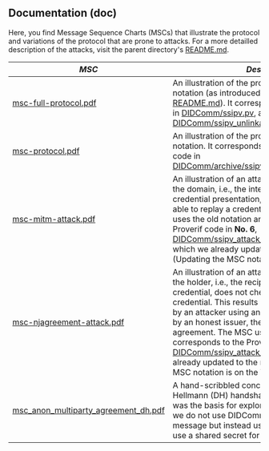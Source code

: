 
## Documentation (doc)

Here, you find Message Sequence Charts (MSCs) that illustrate the protocol and variations of the protocol that are prone to attacks. 
For a more detailled description of the attacks, visit the parent directory's [README.md](../README.md).

$MSC$ | $Description$
---|--- 
[msc-full-protocol.pdf](msc-full-protocol.pdf) | An illustration of the protocol, using the current notation (as introduced in the top-level [README.md](../../README.md)). It corresponds to the Proverif code in [DIDComm/ssipv.pv](DIDComm/ssipv.pv), and the DeepSec code in [DIDComm/ssipv_unlinkable.dps](DIDComm/ssipv_unlinkable.dps).
[msc-protocol.pdf](msc-protocol.pdf) | An illustration of the protocol, using an old notation. It corresponds to the archived Proverif code in [DIDComm/archive/ssipv_multiparty_agreement.pv](DIDComm/archive/ssipv_multiparty_agreement.pv).
[msc-mitm-attack.pdf](msc-mitm-attack.pdf) | An illustration of an attack on the protocol, when the domain, i.e., the intended verifier, of an credential presentation, is omitted. An attack is able to replay a credential presentation. The MSC uses the old notation and corresponds to the Proverif code in __No. 6__, [DIDComm/ssipv_attack_domain_missing_replay.pv](DIDComm/ssipv_attack_domain_missing_replay.pv), which we already updated to the new notation. (Updating the MSC notation is on the TODO list.)
[msc-njagreement-attack.pdf](msc-njagreement-attack.pdf.pdf) | An illustration of an attack on the protocol, when the holder, i.e., the recipient of a freshly issued credential, does not check and verify the received credential. This results in a potential re-issuance by an attacker using an already issued credential by an honest issuer, thereby violating multi-party agreement. The MSC uses the old notation and corresponds to the Proverif code in __No. 8__, [DIDComm/ssipv_attack_VC_reissued.pv](DIDComm/ssipv_attack_VC_reissued.pv), which we already updated to the new notation. (Updating the MSC notation is on the TODO list.)
[msc_anon_multiparty_agreement_dh.pdf](msc_anon_multiparty_agreement_dh.pdf) | A hand-scribbled concept on how to use a Diffie-Hellmann (DH) handshake within the protocol. This was the basis for exploring DIDComm+DH where we do not use DIDComm's _authcrypt_ on every message but instead use a DH handshake to then use a shared secret for encrypting messages.

